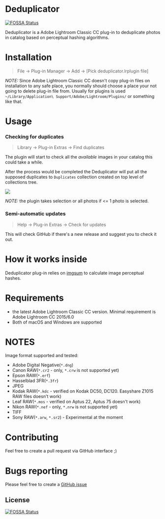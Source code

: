 # Deduplicator
[![FOSSA Status](https://app.fossa.io/api/projects/git%2Bgithub.com%2Fteran%2Fdeduplicator.svg?type=shield)](https://app.fossa.io/projects/git%2Bgithub.com%2Fteran%2Fdeduplicator?ref=badge_shield)


Deduplicator is a Adobe Lightroom Classic CC plug-in to deduplicate photos in catalog based
on perceptual hashing algorithms.

# Installation

> File -> Plug-in Manager -> Add -> [Pick deduplicator.lrplugin file]

*NOTE:* Since Adobe Lightroom Classic CC doesn't copy plug-in files on installation to any safe place, you normally should choose a place your not going to delete plug-in file from.
Usually for plugins is used `~/Library/Application\ Support/Adobe/Lightroom/Plugins/` or something like that.

# Usage

### Checking for duplicates

> Library -> Plug-in Extras -> Find duplicates

The plugin will start to check all the *available* images in your catalog this could take a while.

After the process would be completed the Deduplicator will put all the supposed duplicates to `Duplicates` collection created on top level of collections tree.

![](https://raw.githubusercontent.com/teran/deduplicator/master/docs/static/images/collections-screenshot.png)

*NOTE:* the plugin takes selection or all photos if <= 1 photo is selected.

### Semi-automatic updates

> Help -> Plug-in Extras -> Check for updates

This will check GitHub if there's a new release and suggest you to check it out.

# How it works inside

Deduplicator plug-in relies on [imgsum](https://github.com/teran/imgsum) to calculate
image perceptual hashes.

# Requirements

 * the latest Adobe Lightroom Classic CC version. Minimal requirement is Adobe Lightroom CC 2015/6.0
 * Both of macOS and Windows are supported

# NOTES

Image format supported and tested:
* Adobe Digital Negative(`*.dng`)
* Canon RAW(`*.cr2` - only, `*.crw` is not supported yet)
* Epson RAW(`*.erf`)
* Hasselblad 3FR(`*.3fr`)
* JPEG
* Kodak RAW(`*.kdc` - verified on Kodak DC50, DC120. Easyshare Z1015 RAW files doesn't work)
* Leaf RAW(`*.mos` - verified on Aptus 22, Aptus 75 doesn't work)
* Nikon RAW(`*.nef` - only, `*.nrw` is not supported yet)
* TIFF
* Sony RAW(`*.arw`, `*.sr2`) - Experimental at the moment

# Contributing

Feel free to create a pull request via GitHub interface ;)

# Bugs reporting

Please feel free to create a [GitHub issue](https://github.com/teran/deduplicator/issues/new)


## License
[![FOSSA Status](https://app.fossa.io/api/projects/git%2Bgithub.com%2Fteran%2Fdeduplicator.svg?type=large)](https://app.fossa.io/projects/git%2Bgithub.com%2Fteran%2Fdeduplicator?ref=badge_large)
